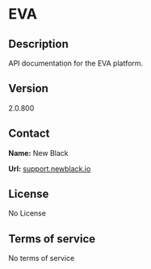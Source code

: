 # EVA

## Description

API documentation for the EVA platform.

## Version

2.0.800

## Contact

**Name:** New Black

**Url:** [support.newblack.io](https://support.newblack.io)

## License

No License

## Terms of service

No terms of service